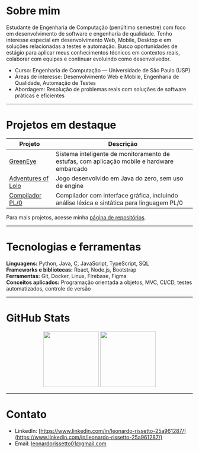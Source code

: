 # Sobre mim

Estudante de Engenharia de Computação (penúltimo semestre) com foco em desenvolvimento de software e engenharia de qualidade. Tenho interesse especial em desenvolvimento Web, Mobile, Desktop e em soluções relacionadas a testes e automação. Busco oportunidades de estágio para aplicar meus conhecimentos técnicos em contextos reais, colaborar com equipes e continuar evoluindo como desenvolvedor.

- Curso: Engenharia de Computação — Universidade de São Paulo (USP)
- Áreas de interesse: Desenvolvimento Web e Mobile, Engenharia de Qualidade, Automação de Testes
- Abordagem: Resolução de problemas reais com soluções de software práticas e eficientes

---

# Projetos em destaque

| Projeto | Descrição |
|--------|------------|
| [GreenEye](https://github.com/marcogarcia2/green_eye) | Sistema inteligente de monitoramento de estufas, com aplicação mobile e hardware embarcado |
| [Adventures of Lolo](https://github.com/LeoRissetto/Trabalho-POO) | Jogo desenvolvido em Java do zero, sem uso de engine |
| [Compilador PL/0](https://github.com/LeoRissetto/Trabalho-2-Compiladores) | Compilador com interface gráfica, incluindo análise léxica e sintática para linguagem PL/0 |

Para mais projetos, acesse minha [página de repositórios](https://github.com/LeoRissetto?tab=repositories).

---

# Tecnologias e ferramentas

**Linguagens:** Python, Java, C, JavaScript, TypeScript, SQL  
**Frameworks e bibliotecas:** React, Node.js, Bootstrap  
**Ferramentas:** Git, Docker, Linux, Firebase, Figma  
**Conceitos aplicados:** Programação orientada a objetos, MVC, CI/CD, testes automatizados, controle de versão

---

# GitHub Stats

<p align="center">
  <img src="https://github-readme-stats.vercel.app/api?username=SEU-USUARIO&show_icons=true&theme=default" height="150" />
  <img src="https://github-readme-stats.vercel.app/api/top-langs/?username=SEU-USUARIO&layout=compact&theme=default" height="150" />
</p>

---

# Contato

- LinkedIn: [https://www.linkedin.com/in/leonardo-rissetto-25a961287/](https://www.linkedin.com/in/leonardo-rissetto-25a961287/)  
- Email: leonardorissetto01@gmail.com

